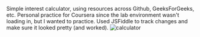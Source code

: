 Simple interest calculator, using resources across Github, GeeksForGeeks, etc.
Personal practice for Coursera since the lab environment wasn't loading in, but I wanted to practice.
Used JSFiddle to track changes and make sure it looked pretty (and worked).
![calculator](https://github.com/user-attachments/assets/2abc12aa-a986-4ae0-8788-ac1ec7c96cbe)
